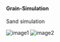 #### Grain-Simulation

Sand simulation

![image1](https://user-images.githubusercontent.com/24638777/225450031-43a5c792-1104-4016-96fa-15f3cf70c067.png)
![image2](https://user-images.githubusercontent.com/24638777/225450036-4ae4d3a0-1555-40d2-abe3-0b39ea759292.png)
